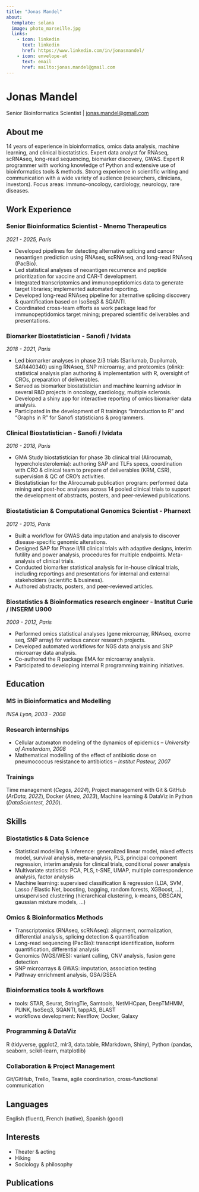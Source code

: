 ```yaml
---
title: "Jonas Mandel"
about:
  template: solana
  image: photo_marseille.jpg
  links:
    - icon: linkedin
      text: linkedin
      href: https://www.linkedin.com/in/jonasmandel/
    - icon: envelope-at
      text: email
      href: mailto:jonas.mandel@gmail.com
---
```


# Jonas Mandel
Senior Bioinformatics Scientist
| [jonas.mandel@gmail.com](mailto:jonas.mandel@gmail.com)

## About me
14 years of experience in bioinformatics, omics data analysis, machine learning, and clinical biostatistics.
Expert data analyst for RNAseq, scRNAseq, long-read sequencing, biomarker discovery, GWAS.
Expert R programmer with working knowledge of Python and extensive use of bioinformatics tools & methods.
Strong experience in scientific writing and communication with a wide variety of audience (researchers, clinicians, investors).
Focus areas: immuno-oncology, cardiology, neurology, rare diseases.


## Work Experience

### Senior Bioinformatics Scientist - Mnemo Therapeutics
*2021 - 2025, Paris*
- Developed pipelines for detecting alternative splicing and cancer neoantigen prediction using RNAseq, scRNAseq, and long-read RNAseq (PacBio).
- Led statistical analyses of neoantigen recurrence and peptide prioritization for vaccine and CAR-T development.
- Integrated transcriptomics and immunopeptidomics data to generate target libraries; implemented automated reporting.
- Developed long-read RNAseq pipeline for alternative splicing discovery & quantification based on IsoSeq3 & SQANTI.
- Coordinated cross-team efforts as work package lead for immunopeptidomics target mining; prepared scientific deliverables and presentations.

### Biomarker Biostatistician - Sanofi / Ividata
*2018 - 2021, Paris*
- Led biomarker analyses in phase 2/3 trials (Sarilumab, Dupilumab, SAR440340) using RNAseq, SNP microarray, and proteomics (olink): statistical analysis plan authoring & implementation with R, oversight of CROs, preparation of deliverables.
- Served as biomarker biostatistician and machine learning advisor in several R&D projects in oncology, cardiology, multiple sclerosis.
- Developed a shiny app for interactive reporting of omics biomarker data analysis.
- Participated in the development of R trainings “Introduction to R” and “Graphs in R” for Sanofi statisticians & programmers.

### Clinical Biostatistician - Sanofi / Ividata
*2016 - 2018, Paris*
- GMA Study biostatistician for phase 3b clinical trial (Alirocumab, hypercholesterolemia): authoring SAP and TLFs specs, coordination with CRO & clinical team to prepare of deliverables (KRM, CSR), supervision & QC of CRO’s activities.
- Biostatistician for the Alirocumab publication program: performed data mining and post-hoc analyses across 14 pooled clinical trials to support the development of abstracts, posters, and peer-reviewed publications.

### Biostatistician & Computational Genomics Scientist - Pharnext
*2012 - 2015, Paris*
- Built a workflow for GWAS data imputation and analysis to discover disease-specific genomic alterations.
- Designed SAP for Phase II/III clinical trials with adaptive designs, interim futility and power analysis, procedures for multiple endpoints. Meta-analysis of clinical trials.
- Conducted biomarker statistical analysis for in-house clinical trials, including reportings and presentations for internal and external stakeholders (scientific & business).
- Authored abstracts, posters, and peer-reviewed articles.

### Biostatistics & Bioinformatics research engineer - Institut Curie / INSERM U900
*2009 - 2012, Paris*
- Performed omics statistical analyses (gene microarray, RNAseq, exome seq, SNP array) for various cancer research projects.
- Developed automated workflows for NGS data analysis and SNP microarray data analysis.
- Co-authored the R package EMA for microarray analysis.
- Participated to developing internal R programming training initiatives.

 
## Education

### MS in Bioinformatics and Modelling
*INSA Lyon, 2003 - 2008*

### Research internships
- Cellular automaton modeling of the dynamics of epidemics – *University of Amsterdam, 2008*
- Mathematical modelling of the effect of antibiotic dose on pneumococcus resistance to antibiotics – *Institut Pasteur, 2007*

### Trainings
Time management (*Cegos, 2024*), Project management with Git & GitHub (*ArData, 2022*), Docker (*Aneo, 2023*), Machine learning & DataViz in Python (*DataScientest, 2020*).


## Skills

### Biostatistics & Data Science 
- Statistical modelling & inference: generalized linear model, mixed effects model, survival analysis, meta-analysis, PLS, principal component regression, interim analysis for clinical trials, conditional power analysis
- Multivariate statistics: PCA, PLS, t-SNE, UMAP, multiple correspondence analysis, factor analysis
- Machine learning: supervised classification & regression (LDA, SVM, Lasso / Elastic Net, boosting, bagging, random forests, XGBoost, …), unsupervised clustering (hierarchical clustering, k-means, DBSCAN, gaussian mixture models, …)

### Omics & Bioinformatics Methods 
- Transcriptomics (RNAseq, scRNAseq): alignment, normalization, differential analysis, splicing detection & quantification
- Long-read sequencing (PacBio): transcript identification, isoform quantification, differential analysis
- Genomics (WGS/WES): variant calling, CNV analysis, fusion gene detection
- SNP microarrays & GWAS: imputation, association testing
- Pathway enrichment analysis, GSA/GSEA

### Bioinformatics tools & workflows 
- tools: STAR, Seurat, StringTie, Samtools, NetMHCpan, DeepTMHMM, PLINK, IsoSeq3, SQANTI, tappAS, BLAST
- workflows development: Nextflow, Docker, Galaxy

### Programming & DataViz
R (tidyverse, ggplot2, mlr3, data.table, RMarkdown, Shiny), Python (pandas, seaborn, scikit-learn, matplotlib)

### Collaboration & Project Management
Git/GitHub, Trello, Teams, agile coordination, cross-functional communication

## Languages
English (fluent), French (native), Spanish (good)

## Interests
- Theater & acting
- Hiking
- Sociology & philosophy

## Publications


